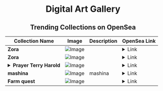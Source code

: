 <div align="center">

# Digital Art Gallery

## Trending Collections on OpenSea

| Collection Name                       | Image                                                                                     | Description                       | OpenSea Link                                                                                          |
|---------------------------------------|-------------------------------------------------------------------------------------------|-----------------------------------|--------------------------------------------------------------------------------------------------------|
| **Zora** | ![Image](https://i.seadn.io/s/raw/files/690cdcec171ade6e691bba7d388589eb.jpg?w=500&auto=format?w=200&auto=format) |  | <details><summary>Link</summary>[Zora](https://opensea.io/collection/zora-9125)</details> |
| **Zora** | ![Image](https://i.seadn.io/s/raw/files/61afb5877a1ffd85f0f94b9419fdcce0.jpg?w=500&auto=format?w=200&auto=format) |  | <details><summary>Link</summary>[Zora](https://opensea.io/collection/zora-9124)</details> |
| **<details><summary>Prayer Terry Harold</summary></details>** | ![Image](https://i.seadn.io/s/raw/files/330628e12ab4d8f35d90891e95a42950.jpg?w=500&auto=format?w=200&auto=format) |  | <details><summary>Link</summary>[Prayer Terry Harold](https://opensea.io/collection/prayer-terry-harold)</details> |
| **mashina** | ![Image](https://i.seadn.io/s/raw/files/8f8a9f9c62a41544337f9d9ca204078c.jpg?w=500&auto=format?w=200&auto=format) | mashina | <details><summary>Link</summary>[mashina](https://opensea.io/collection/mashina-13)</details> |
| **Farm quest** | ![Image](https://i.seadn.io/s/raw/files/ba416ced3382f0609d04de9fed5c3e57.jpg?w=500&auto=format?w=200&auto=format) |  | <details><summary>Link</summary>[Farm quest](https://opensea.io/collection/farm-quest)</details> |

</div>